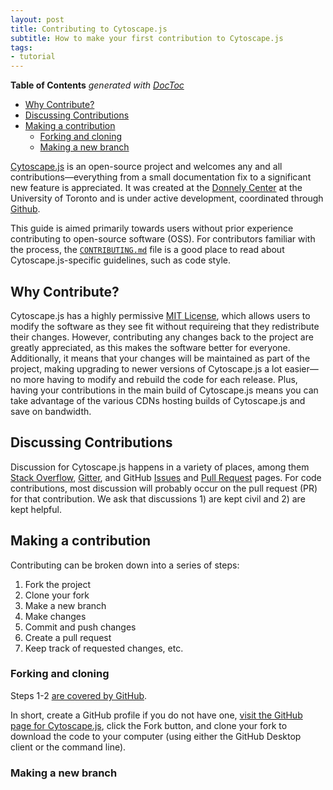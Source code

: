 ```yaml
---
layout: post
title: Contributing to Cytoscape.js
subtitle: How to make your first contribution to Cytoscape.js
tags:
- tutorial
---
```


<!-- START doctoc generated TOC please keep comment here to allow auto update -->
<!-- DON'T EDIT THIS SECTION, INSTEAD RE-RUN doctoc TO UPDATE -->
**Table of Contents**  *generated with [DocToc](https://github.com/thlorenz/doctoc)*

- [Why Contribute?](#why-contribute)
- [Discussing Contributions](#discussing-contributions)
- [Making a contribution](#making-a-contribution)
  - [Forking and cloning](#forking-and-cloning)
  - [Making a new branch](#making-a-new-branch)

<!-- END doctoc generated TOC please keep comment here to allow auto update -->

[Cytoscape.js](https://js.cytoscape.org) is an open-source project and welcomes any and all contributions—everything from a small documentation fix to a significant new feature is appreciated.
It was created at the [Donnely Center](http://thedonnellycentre.utoronto.ca/) at the University of Toronto and is under active development, coordinated through [Github](https://github.com/cytoscape/cytoscape.js).

This guide is aimed primarily towards users without prior experience contributing to open-source software (OSS).
For contributors familiar with the process, the [`CONTRIBUTING.md`](https://github.com/cytoscape/cytoscape.js/blob/master/CONTRIBUTING.md) file is a good place to read about Cytoscape.js-specific guidelines, such as code style.

## Why Contribute?

Cytoscape.js has a highly permissive [MIT License](https://github.com/cytoscape/cytoscape.js/blob/master/LICENSE), which allows users to modify the software as they see fit without requireing that they redistribute their changes.
However, contributing any changes back to the project are greatly appreciated, as this makes the software better for everyone.
Additionally, it means that your changes will be maintained as part of the project, making upgrading to newer versions of Cytoscape.js a lot easier—no more having to modify and rebuild the code for each release.
Plus, having your contributions in the main build of Cytoscape.js means you can take advantage of the various CDNs hosting builds of Cytoscape.js and save on bandwidth. 

## Discussing Contributions

Discussion for Cytoscape.js happens in a variety of places, among them [Stack Overflow](http://stackoverflow.com/questions/tagged/cytoscape.js), [Gitter](https://gitter.im/cytoscape/cytoscape.js), and GitHub [Issues](https://github.com/cytoscape/cytoscape.js/issues) and [Pull Request](https://github.com/cytoscape/cytoscape.js/pulls) pages.
For code contributions, most discussion will probably occur on the pull request (PR) for that contribution.
We ask that discussions 1) are kept civil and 2) are kept helpful.

## Making a contribution

Contributing can be broken down into a series of steps:
1. Fork the project
2. Clone your fork
3. Make a new branch
4. Make changes
5. Commit and push changes
6. Create a pull request
7. Keep track of requested changes, etc.

### Forking and cloning

Steps 1-2 [are covered by GitHub](https://guides.github.com/activities/forking/).

In short, create a GitHub profile if you do not have one, [visit the GitHub page for Cytoscape.js](https://github.com/cytoscape/cytoscape.js), click the Fork button, and clone your fork to download the code to your computer (using either the GitHub Desktop client or the command line).

### Making a new branch
